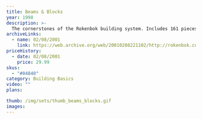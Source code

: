 ```yaml
---
title: Beams & Blocks
year: 1998
description: >-
  The cornerstones of the Rokenbok building system. Includes 161 pieces.
archiveLinks:
  - name: 02/08/2001
    link: https://web.archive.org/web/20010208221102/http://rokenbok.com/catalog/pd_bb_beams.html
priceHistory:
  - date: 02/08/2001
    price: 29.99
skus:
  - "#04840"
category: Building Basics
video: ""
plans:

thumb: /img/sets/thumb_beams_blocks.gif
images:
---
```

